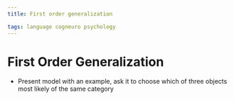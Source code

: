 ```yaml
---
title: First order generalization

tags: language cogneuro psychology 
---
```


# First Order Generalization
- Present model with an example, ask it to choose which of three objects most likely of the same category














